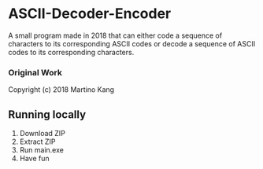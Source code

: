 # ASCII-Decoder-Encoder

A small program made in 2018 that can either code a sequence of characters to its corresponding ASCII codes or decode a sequence of ASCII codes to its corresponding characters. 

### Original Work

Copyright (c) 2018 Martino Kang

## Running locally

1. Download ZIP
2. Extract ZIP
3. Run main.exe
4. Have fun
